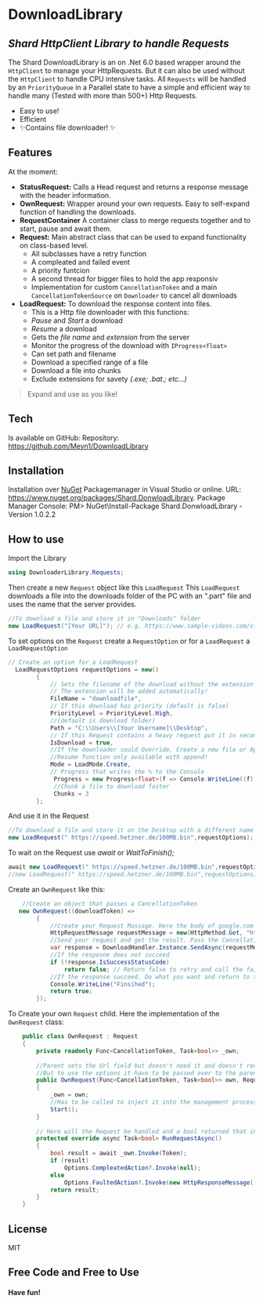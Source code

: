 ﻿# DownloadLibrary
## _Shard HttpClient Library to handle Requests_


The Shard DownloadLibrary is an on .Net 6.0 based wrapper around the `HttpClient` to manage your HttpRequests. But it can also be used without the `HttpClient` to handle CPU intensive tasks.
All `Requests` will be handled by an `PriorityQueue` in a Parallel state to have a simple and efficient way to handle many (Tested with more than 500+) Http Requests.

- Easy to use!
- Efficient 
- ✨Contains file downloader! ✨

## Features
At the moment:
- **StatusRequest:** Calls a Head request and returns a response message with the header information.
- **OwnRequest:** Wrapper around your own requests. Easy to self-expand function of handling the downloads.
- **RequestContainer** A container class to merge requests together and to start, pause and await them.
- **Request:** Main abstract class that can be used to expand functionality on class-based level.
    - All subclasses have a retry function
    - A compleated and failed event
    - A priority funtcion
    - A second thread for bigger files to hold the app responsiv
    - Implementation for custom `CancellationToken` and a main `CancellationTokenSource` on `Downloader` to cancel all downloads
- **LoadRequest:** To download the response content into files.
  - This is a Http file downloader with this functions:
  - *Pause* and *Start* a download
  - *Resume* a download
  - Gets the *file name* and *extension* from the server 
  - Monitor the progress of the download with `IProgress<float>`
  - Can set path and filename 
  - Download a specified range of a file
  - Download a file into chunks
  - Exclude extensions for savety _(.exe; .bat.; etc...)_

> Expand and use as you like!

## Tech
Is available on GitHub:
Repository: https://github.com/Meyn1/DownloadLibrary

## Installation

Installation over [NuGet](https://www.nuget.org/packages/Shard.DonwloadLibrary) Packagemanager in Visual Studio or online.
URL: https://www.nuget.org/packages/Shard.DonwloadLibrary.
Package Manager Console: PM> NuGet\Install-Package Shard.DonwloadLibrary -Version 1.0.2.2

## How to use

Import the Library
```cs
using DownloaderLibrary.Requests;
```
Then create a new `Request` object like this `LoadRequest`
This `LoadRequest` downloads a file into the downloads folder of the PC with an ".part" file and uses the name that the server provides.
```cs
//To download a file and store it in "Downloads" folder
new LoadRequest("[Your URL]"); // e.g. https://www.sample-videos.com/video123/mkv/240/big_buck_bunny_240p_30mb.mkv
```
To set options on the `Request` create a `RequestOption` or for a `LoadRequest` a `LoadRequestOption`
```cs
// Create an option for a LoadRequest
  LoadRequestOptions requestOptions = new()
        {
            // Sets the filename of the download without the extension
            // The extension will be added automatically!
            FileName = "downloadfile", 
            // If this download has priority (default is false)
            PriorityLevel = PriorityLevel.High, 
            //(default is download folder)
            Path = "C:\\Users\\[Your Username]\\Desktop", 
            // If this Request contains a heavy request put it in second thread (default is false)
            IsDownload = true,
            //If the downloader sould Override, Create a new file or Append (default is Append)
            //Resume function only available with append!
            Mode = LoadMode.Create, 
            // Progress that writes the % to the Console
             Progress = new Progress<float>(f => Console.WriteLine((f).ToString("0.0%"))),
             //Chunk a file to download faster
             Chunks = 3
        };
```
And use it in the Request
```cs
//To download a file and store it on the Desktop with a different name
new LoadRequest(" https://speed.hetzner.de/100MB.bin",requestOptions);
```
To wait on the Request use *await* or *WaitToFinish();*
```cs
await new LoadRequest(" https://speed.hetzner.de/100MB.bin",requestOptions).Task;
//new LoadRequest(" https://speed.hetzner.de/100MB.bin",requestOptions).WaitToFinish();
```
Create an `OwnRequest` like this:
```cs
    //Create an object that passes a CancellationToken
   new OwnRequest((downloadToken) =>
        {
            //Create your Request Massage. Here the body of google.com
            HttpRequestMessage requestMessage = new(HttpMethod.Get, "https://www.google.com");
            //Send your request and get the result. Pass the CancellationToken for handling it later over the Request object
            var response = DownloadHandler.Instance.SendAsync(requestMessage, downloadToken).Result;
            //If the resposne does not succeed
            if (!response.IsSuccessStatusCode)
                return false; // Return false to retry and call the failed method
            //If the response succeed. Do what you want and return to to finish the request
            Console.WriteLine("Finsihed");
            return true;
        });
```
To Create your own `Request` child. Here the implementation of the `OwnRequest` class:
```cs
    public class OwnRequest : Request
    {
        private readonly Func<CancellationToken, Task<bool>> _own;
        
        //Parent sets the Url field but doesn't need it and doesn't require a RequestOption because it creates then a new one.
        //But to use the options it have to be passed over to the parent
        public OwnRequest(Func<CancellationToken, Task<bool>> own, RequestOptions? requestOptions = null) : base(string.Empty, requestOptions)
        {
            _own = own;
            //Has to be called to inject it into the management process
            Start();
        }
        
        // Here will the Request be handled and a bool returned that indicates if it succeed
        protected override async Task<bool> RunRequestAsync()
        {
            bool result = await _own.Invoke(Token);
            if (result)
                Options.CompleatedAction?.Invoke(null);
            else
                Options.FaultedAction?.Invoke(new HttpResponseMessage());
            return result;
        }
    }
```
## License

MIT

## **Free Code** and **Free to Use**
#### Have fun!
